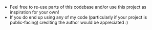 * Feel free to re-use parts of this codebase and/or use this project as inspiration for your own!
* If you do end up using any of my code (particularly if your project is public-facing) crediting the author would be appreciated :)